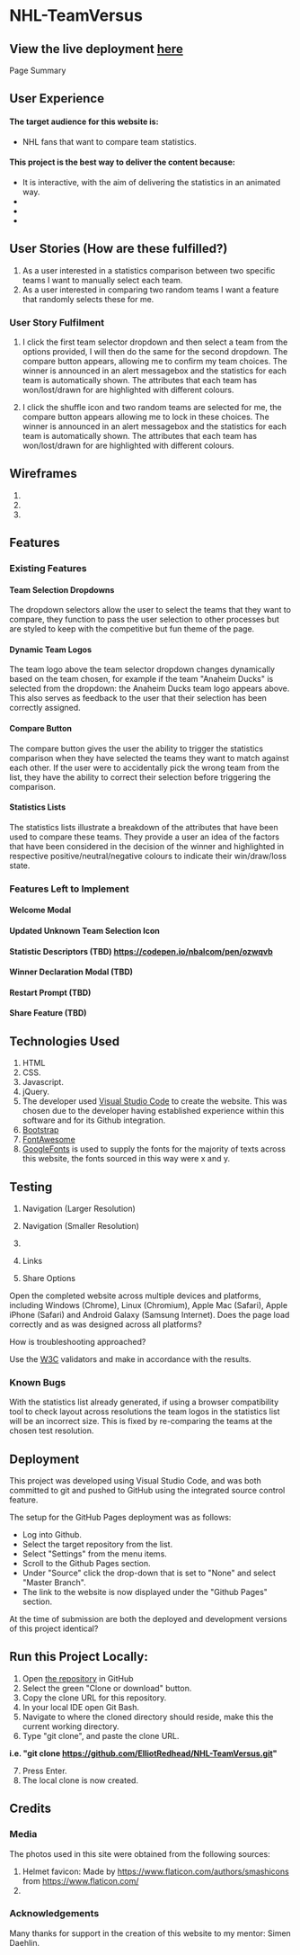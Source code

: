 # NHL-TeamVersus
View the live deployment [here](https://elliotredhead.github.io/NHL-TeamVersus/)
-----

Page Summary

## User Experience
 
#### The target audience for this website is: 
* NHL fans that want to compare team statistics.

#### This project is the best way to deliver the content because:
* It is interactive, with the aim of delivering the statistics in an animated way.
* 
*
*

## User Stories (How are these fulfilled?)

1. As a user interested in a statistics comparison between two specific teams I want to manually select each team.
2. As a user interested in comparing two random teams I want a feature that randomly selects these for me.

### User Story Fulfilment

1. I click the first team selector dropdown and then select a team from the options provided, I will then do the same for the second dropdown. The compare button appears, allowing me to confirm my team choices. The winner is announced in an alert messagebox and the statistics for each team is automatically shown. The attributes that each team has won/lost/drawn for are highlighted with different colours.

2. I click the shuffle icon and two random teams are selected for me, the compare button appears allowing me to lock in these choices. The winner is announced in an alert messagebox and the statistics for each team is automatically shown. The attributes that each team has won/lost/drawn for are highlighted with different colours.

## Wireframes

1.
2.
3.

## Features

### Existing Features

#### Team Selection Dropdowns
The dropdown selectors allow the user to select the teams that they want to compare, they  function to pass the user selection to other processes but are styled to keep with the competitive but fun theme of the page.

#### Dynamic Team Logos
The team logo above the team selector dropdown changes dynamically based on the team chosen, for example if the team "Anaheim Ducks" is selected from the dropdown: the Anaheim Ducks team logo appears above. This also serves as feedback to the user that their selection has been correctly assigned.

#### Compare Button
The compare button gives the user the ability to trigger the statistics comparison when they have selected the teams they want to match against each other. If the user were to accidentally pick the wrong team from the list, they have the ability to correct their selection before triggering the comparison.

#### Statistics Lists
The statistics lists illustrate a breakdown of the attributes that have been used to compare these teams. They provide a user an idea of the factors that have been considered in the decision of the winner and highlighted in respective positive/neutral/negative colours to indicate their win/draw/loss state.

### Features Left to Implement
#### Welcome Modal
#### Updated Unknown Team Selection Icon
#### Statistic Descriptors (TBD) https://codepen.io/nbalcom/pen/ozwqvb
#### Winner Declaration Modal (TBD)
#### Restart Prompt (TBD)
#### Share Feature (TBD)

## Technologies Used

1. HTML
2. CSS.
3. Javascript.
4. jQuery.
5. The developer used [Visual Studio Code](https://code.visualstudio.com/) to create the website. This was chosen due to the developer having established experience within this software and for its Github integration.
6. [Bootstrap](https://getbootstrap.com)
7. [FontAwesome](https://fontawesome.com/)
8. [GoogleFonts](https://fonts.google.com/) is used to supply the fonts for the majority of texts across this website, the fonts sourced in this way were x and y.

## Testing

1. Navigation (Larger Resolution)

2. Navigation (Smaller Resolution)

3.

4. Links
    
5. Share Options

Open the completed website across multiple devices and platforms, including Windows (Chrome), Linux (Chromium), Apple Mac (Safari), Apple iPhone (Safari) and Android Galaxy (Samsung Internet). Does the page load correctly and as was designed across all platforms?

How is troubleshooting approached?

Use the [W3C](https://www.w3.org/) validators and make in accordance with the results.

### Known Bugs

With the statistics list already generated, if using a browser compatibility tool to check layout across resolutions the team logos in the statistics list will be an incorrect size. This is fixed by re-comparing the teams at the chosen test resolution.

## Deployment

This project was developed using Visual Studio Code, and was both committed to git and pushed to GitHub using the integrated source control feature.

The setup for the GitHub Pages deployment was as follows:
- Log into Github.
- Select the target repository from the list.
- Select "Settings" from the menu items.
- Scroll to the Github Pages section.
- Under "Source" click the drop-down that is set to "None" and select "Master Branch".
- The link to the website is now displayed under the "Github Pages" section.

At the time of submission are both the deployed and development versions of this project identical?

## Run this Project Locally:

1. Open [the repository](https://github.com/ElliotRedhead/NHL-TeamVersus) in GitHub
2. Select the green "Clone or download" button.
3. Copy the clone URL for this repository.
4. In your local IDE open Git Bash.
5. Navigate to where the cloned directory should reside, make this the current working directory.
6. Type "git clone", and paste the clone URL.

**i.e. "git clone https://github.com/ElliotRedhead/NHL-TeamVersus.git"**

7. Press Enter.
8. The local clone is now created.

## Credits

### Media
The photos used in this site were obtained from the following sources:
1. Helmet favicon: Made by https://www.flaticon.com/authors/smashicons from https://www.flaticon.com/
2.

### Acknowledgements

Many thanks for support in the creation of this website to my mentor: Simen Daehlin.